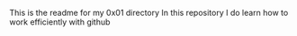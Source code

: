 This is the readme for my 0x01 directory 
In this repository I do learn how to work efficiently with github 
